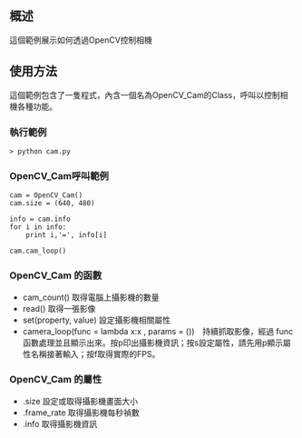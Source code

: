 ## 概述

這個範例展示如何透過OpenCV控制相機


## 使用方法

這個範例包含了一隻程式，內含一個名為OpenCV_Cam的Class，呼叫以控制相機各種功能。


### 執行範例

	> python cam.py


### OpenCV_Cam呼叫範例

    cam = OpenCV_Cam()
    cam.size = (640, 480)

    info = cam.info
    for i in info:
        print i,'=', info[i]
    
    cam.cam_loop()


### OpenCV_Cam 的函數

- cam_count() 取得電腦上攝影機的數量
- read() 取得一張影像
- set(property, value) 設定攝影機相關屬性
- camera_loop(func = lambda x:x , params = ())　持續抓取影像，經過 func 函數處理並且顯示出來。按p印出攝影機資訊；按s設定屬性，請先用p顯示屬性名稱接著輸入；按f取得實際的FPS。


### OpenCV_Cam 的屬性

- .size 設定或取得攝影機畫面大小
- .frame_rate 取得攝影機每秒禎數
- .info 取得攝影機資訊



